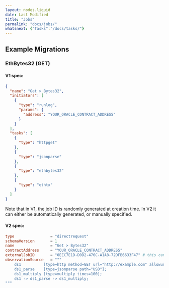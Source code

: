 ```yaml
---
layout: nodes.liquid
date: Last Modified
title: "Jobs"
permalink: "docs/jobs/"
whatsnext: {"Tasks":"/docs/tasks/"}
---
```


## Example Migrations

### EthBytes32 (GET)

#### V1 spec:

```json
{ 
  "name": "Get > Bytes32",
  "initiators": [
    {
      "type": "runlog",
      "params": {
        "address": "YOUR_ORACLE_CONTRACT_ADDRESS"
      }
    }
  ],
  "tasks": [
    {
      "type": "httpget"
    },
    {
      "type": "jsonparse"
    },
    {
      "type": "ethbytes32"
    },
    {
      "type": "ethtx"
    }
  ]
}
```

Note that in V1, the job ID is randomly generated at creation time. In V2 it can either be automatically generated, or manually specified. 

#### V2 spec:

```toml
type                = "directrequest"
schemaVersion       = 1
name                = "Get > Bytes32"
contractAddress     = "YOUR_ORACLE_CONTRACT_ADDRESS"
externalJobID       = "0EEC7E1D-D0D2-476C-A1A8-72DFB6633F47" # this can be manually specified (e.g. to match the old job spec ID) or omitted to automatically generate a random ID
observationSource   = """
    ds1          [type=http method=GET url="http://example.com" allowunrestrictednetworkaccess="true"];
    ds1_parse    [type=jsonparse path="USD"];
    ds1_multiply [type=multiply times=100];
    ds1 -> ds1_parse -> ds1_multiply;
"""
```
